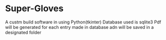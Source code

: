 # Super-Gloves
A custm build software in using Python(tkinter)
Database used is sqlite3
Pdf will be generated for each entry made in database adn will be saved in a designated folder
